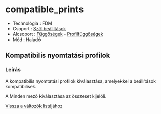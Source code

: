 # compatible\_prints

* Technológia : FDM
* Csoport : [Szál beállítások](../filament_settings/filament_settings.md)
* Alcsoport : [Függőségek](../../konfig/print_settings.md#függőségek) - [Profilfüggőségek](../../konfig/print_settings.md#profilfüggőségek)
* Mód : Haladó

## Kompatibilis nyomtatási profilok

### Leírás

A kompatibilis nyomtatási profilok kiválasztása, amelyekkel a beállítások kompatibilisek.

A Minden mező kiválasztása az összeset kijelöli.

[Vissza a változók listájához](/)

